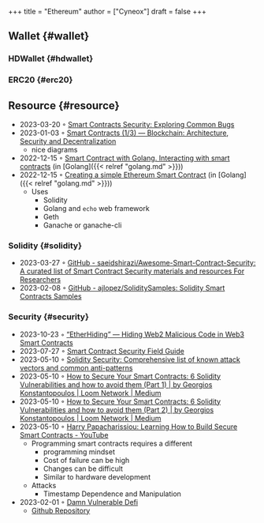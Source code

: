 +++
title = "Ethereum"
author = ["Cyneox"]
draft = false
+++

## Wallet {#wallet}


### HDWallet {#hdwallet}


### ERC20 {#erc20}


## Resource {#resource}

-   2023-03-20 ◦ [Smart Contracts Security: Exploring Common Bugs](https://playground.zero-defense.com/blog/smart-contracts-security/)
-   2023-01-03 ◦ [Smart Contracts (1/3) — Blockchain: Architecture, Security and Decentralization](https://dev.to/yuryoparin/smart-contracts-blockchain-13-25ph)
    -   nice diagrams
-   2022-12-15 ◦ [Smart Contract with Golang. Interacting with smart contracts](https://medium.com/nerd-for-tech/smart-contract-with-golang-d208c92848a9) (in [Golang]({{< relref "golang.md" >}}))
-   2022-12-15 ◦ [Creating a simple Ethereum Smart Contract](https://towardsdev.com/creating-a-simple-ethereum-smart-contract-in-golang-138b9439f64e) (in [Golang]({{< relref "golang.md" >}}))
    -   Uses
        -   Solidity
        -   Golang and `echo` web framework
        -   Geth
        -   Ganache or ganache-cli


### Solidity {#solidity}

-   2023-03-27 ◦ [GitHub - saeidshirazi/Awesome-Smart-Contract-Security: A curated list of Smart Contract Security materials and resources For Researchers](https://github.com/saeidshirazi/Awesome-Smart-Contract-Security)
-   2023-02-08 ◦ [GitHub - ajlopez/SoliditySamples: Solidity Smart Contracts Samples](https://github.com/ajlopez/SoliditySamples)


### Security {#security}

-   2023-10-23 ◦ [“EtherHiding” — Hiding Web2 Malicious Code in Web3 Smart Contracts](https://labs.guard.io/etherhiding-hiding-web2-malicious-code-in-web3-smart-contracts-65ea78efad16)
-   2023-07-27 ◦ [Smart Contract Security Field Guide](https://scsfg.io/)
-   2023-05-10 ◦ [Solidity Security: Comprehensive list of known attack vectors and common anti-patterns](https://blog.sigmaprime.io/solidity-security.html)
-   2023-05-10 ◦ [How to Secure Your Smart Contracts: 6 Solidity Vulnerabilities and how to avoid them (Part 1) | by Georgios Konstantopoulos | Loom Network | Medium](https://medium.com/loom-network/how-to-secure-your-smart-contracts-6-solidity-vulnerabilities-and-how-to-avoid-them-part-1-c33048d4d17d)
-   2023-05-10 ◦ [How to Secure Your Smart Contracts: 6 Solidity Vulnerabilities and how to avoid them (Part 2) | by Georgios Konstantopoulos | Loom Network | Medium](https://medium.com/loom-network/how-to-secure-your-smart-contracts-6-solidity-vulnerabilities-and-how-to-avoid-them-part-2-730db0aa4834)
-   2023-05-10 ◦ [Harry Papacharissiou: Learning How to Build Secure Smart Contracts - YouTube](https://www.youtube.com/watch?v=6dPekVyZ8iA&ab_channel=Chainlink)
    -   Programming smart contracts requires a different
        -   programming mindset
        -   Cost of failure can be high
        -   Changes can be difficult
        -   Similar to hardware development
    -   Attacks
        -   Timestamp Dependence and Manipulation
-   2023-02-01 ◦ [Damn Vulnerable Defi](https://dev.to/erhant/damn-vulnerable-defi-1-unstoppable-4824)
    -   [Github Repository](https://www.damnvulnerabledefi.xyz/)
